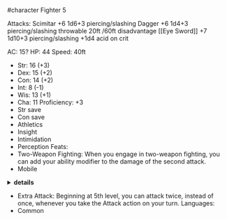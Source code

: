 #character
Fighter 5

Attacks:
Scimitar +6 1d6+3 piercing/slashing 
Dagger +6 1d4+3 piercing/slashing throwable 20ft /60ft disadvantage
[[Eye Sword]] +7 1d10+3 piercing/slashing +1d4 acid on crit

AC: 15?
HP: 44
Speed: 40ft 
- Str: 16 (+3)
- Dex: 15 (+2)
- Con: 14 (+2)
- Int: 8 (-1)
- Wis: 13 (+1)
- Cha: 11
Proficiency: +3
- Str save
- Con save
- Athletics
- Insight
- Intimidation
- Perception
Feats:
- Two-Weapon Fighting:  When you engage in two-weapon fighting, you can add your ability modifier to the damage of the second attack.
- Mobile
<details>
  <summary><b>details</b></summary>
  You are exceptionally speedy and agile. You gain the following benefits:<br>
Your speed increases by 10 feet.<br>
When you use the Dash action, difficult terrain doesn't cost you extra movement on that turn.<br>
When you make a melee attack against a creature, you don't provoke opportunity attacks from that creature for the rest of the turn, whether you hit or not.<br>
</details>

- Extra Attack: Beginning at 5th level, you can attack twice, instead of once, whenever you take the Attack action on your turn.
Languages:
- Common


